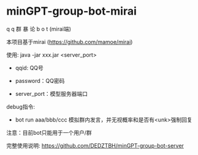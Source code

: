 # minGPT-group-bot-mirai
q q 群 暴 论 b o t (mirai端)

本项目基于mirai (https://github.com/mamoe/mirai)

使用: java -jar xxx.jar <qqid> <password> <server_port>

- qqid: QQ号

- password：QQ密码

- server_port：模型服务器端口

debug指令:
- bot run aaa/bbb/ccc 模拟群内发言，并无视概率和是否有\<unk>强制回复

注意：目前bot只能用于一个用户/群

完整使用说明: https://github.com/DEDZTBH/minGPT-group-bot-server